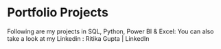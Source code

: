 # Portfolio Projects
Following are my projects in SQL, Python, Power BI & Excel:
You can also take a look at my Linkedin : Ritika Gupta | LinkedIn 
